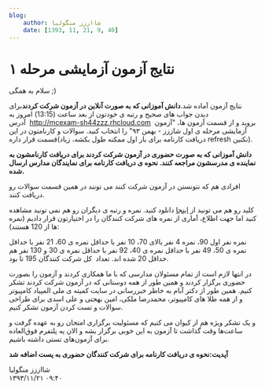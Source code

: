 ```yaml
---
blog:
    author: شااززز منگولیا
    date: [1393, 11, 21, 9, 40]
---
```

# نتایج آزمون آزمایشی مرحله ۱

<div class="cnt">
سلام به همگی ;)<p></p>
<p>نتایج آزمون آماده شد.<strong>دانش آموزانی که به صورت آنلاین در آزمون شرکت کردند</strong>برای دیدن جواب های صحیح و رتبه ی خودتون از بعد ساعت (13:15) امروز به آدرس  <a href="http://mcexam-sh44zzz.rhcloud.com/">http://mcexam-sh44zzz.rhcloud.com</a>  بروید و از قسمت آزمون ها، "آزمون آزمایشی مرحله ی اول شاززز - بهمن ۹۳" را انتخاب کنید. سوالات و کارنامتون در این قسمت قرار داره(دریافت کارنامه برای بار اول ممکنه طول بکشه، زیاد refresh نکنین). </p>
<p><strong>دانش آموزانی که به صورت حضوری در آزمون شرکت کردند برای دریافت کارنامشون به نماینده ی مدرسشون مراجعه کنند. نحوه ی دریافت کارنامه برای نمایندگان مدارس ارسال شده.</strong></p>
<p>افرادی هم که نتونستن در آزمون شرکت کنند می تونند در همین قسمت سوالات رو دریافت کنند.</p>
<p>کلید رو هم می تونید از <a href="http://l2l.ir/54X" target="_blank">اینجا</a> دانلود کنید. نمره و رتبه ی دیگران رو هم نمی تونید مشاهده کنید اما جهت اطلاع، آماری از نمره های شرکت کنندگان را در اختیارتون قرار دادیم (نمره ها از 120 هستند):</p>
<p>نمره نفر اول 90، نمره 4 نفر بالای 70، 10 نفر با حداقل نمره ی 60، 21 نفر با حداقل نمره ی 50، 49 نفر با حداقل نمره ی 40، 92 نفر با حداقل نمره ی 30 و 130 نفر هم حداقل 20 شده اند. تعداد  کل شرکت کنندگان 195 تا بود.</p>
<p>در انتها لازم است از تمام مسئولان مدارسی که با ما همکاری کردند و آزمون را بصورت حضوری برگزار کردند و همین طور از همه دوستانی که در آزمون شرکت کردند تشکر کنیم. همین طور از دکتر آبام به خاطر خبررسانی در سایت کمیته ی ملی المپیاد کامپیوتر و از همه طلا های کامپیوتر، محمدرضا ملکی، امین بهجتی و علی اسدی برای طراحی سوالات و تست کردن آزمون تشکر کنیم.</p>
<p>و یک تشکر ویژه هم از کیوان می کنیم که مسئولیت برگزاری امتحان رو به عهده گرفت و ساعت‌ها وقت گذاشت تا آزمون به‌ این خوبی برگزار بشه و الان یه پلتفرم فوق‌العاده برای آزمون‌های تستی داشته باشیم.</p>
<p><strong>آپدیت:نحوه ی دریافت کارنامه برای شرکت کنندگان حضوری به پست اضافه شد</strong></p>
</div>

<div class="blog-info">
    <div class="blog-author">شااززز منگولیا</div>
    <div class="blog-date">۱۳۹۳/۱۱/۲۱ ۰۹:۴۰</div>
</div>

